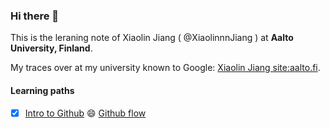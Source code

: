 ### Hi there 👋

This is the leraning note of Xiaolin Jiang ( @XiaolinnnJiang ) at **Aalto University, Finland**.

My traces over at my university known to Google: [Xiaolin Jiang site:aalto.fi](https://www.google.com/search?q=Xiaolin+Jiang+site%3Aaalto.fi). 

#### Learning paths

* [x] [Intro to Github](https://github.com/education/Series-Intro-to-GitHub-Flow) 😄 [Github flow](https://education.github.com/experiences/series_intro_github_flow)


<!--
**XiaolinnnJiang/XiaolinnnJiang** is a ✨ _special_ ✨ repository because its `README.md` (this file) appears on your GitHub profile.

Here are some ideas to get you started:

- 🔭 I’m currently working on ...
- 🌱 I’m currently learning ...
- 👯 I’m looking to collaborate on ...
- 🤔 I’m looking for help with ...
- 💬 Ask me about ...
- 📫 How to reach me: ...
- 😄 Pronouns: ...
- ⚡ Fun fact: ...
-->
